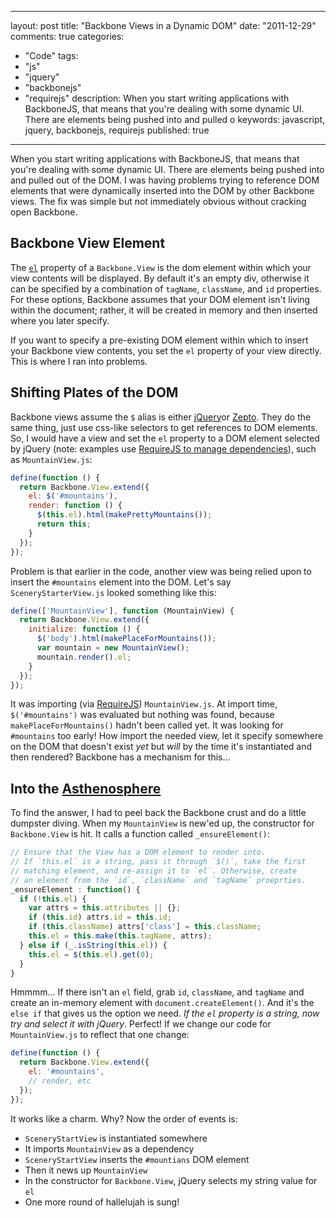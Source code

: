 
---
layout: post
title: "Backbone Views in a Dynamic DOM"
date: "2011-12-29"
comments: true
categories:
  - "Code"
tags:
  - "js"
  - "jquery"
  - "backbonejs"
  - "requirejs"
description: When you start writing applications with BackboneJS, that means that you're dealing with some dynamic UI.  There are elements being pushed into and pulled o
keywords: javascript, jquery, backbonejs, requirejs
published: true
---

When you start writing applications with BackboneJS, that means that you're dealing with some dynamic UI.  There are elements being pushed into and pulled out of the DOM.  I was having problems trying to reference DOM elements that were dynamically inserted into the DOM by other Backbone views.  The fix was simple but not immediately obvious without cracking open Backbone.
<!--more-->

Backbone View Element
---------------------

The [`el`](http://documentcloud.github.com/backbone/#View-el) property of a `Backbone.View` is the dom element within which your view contents will be displayed.  By default it's an empty div, otherwise it can be specified by a combination of `tagName`, `className`, and `id` properties.  For these options, Backbone assumes that your DOM element isn't living within the document; rather, it will be created in memory and then inserted where you later specify.

If you want to specify a pre-existing DOM element within which to insert your Backbone view contents, you set the `el` property of your view directly.  This is where I ran into problems.

Shifting Plates of the DOM
--------------------------

Backbone views assume the `$` alias is either [jQuery](http://docs.jquery.com/Main_Page)or [Zepto](http://zeptojs.com/).  They do the same thing, just use css-like selectors to get references to DOM elements.  So, I would have a view and set the `el` property to a DOM element selected by jQuery (note: examples use [RequireJS to manage dependencies](http://requirejs.org/docs/whyamd.html)), such as `MountainView.js`:

```javascript
define(function () {
  return Backbone.View.extend({
    el: $('#mountains'),
    render: function () {
      $(this.el).html(makePrettyMountains());
      return this;
    }
  });      
});
```

Problem is that earlier in the code, another view was being relied upon to insert the `#mountains` element into the DOM.  Let's say `SceneryStarterView.js` looked something like this:

```javascript
define(['MountainView'], function (MountainView) {
  return Backbone.View.extend({
    initialize: function () {
      $('body').html(makePlaceForMountains());
      var mountain = new MountainView();
      mountain.render().el;
    }
  });
});
```

It was importing (via [RequireJS](http://requirejs.org/docs/whyamd.html)) `MountainView.js`.  At import time, `$('#mountains')` was evaluated but nothing was found, because `makePlaceForMountains()` hadn't been called yet.  It was looking for `#mountains` too early!  How import the needed view, let it specify somewhere on the DOM that doesn't exist *yet* but *will* by the time it's instantiated and then rendered?  Backbone has a mechanism for this...

Into the [Asthenosphere](http://en.wikipedia.org/wiki/Asthenosphere)
--------------------------------------------------------------------

To find the answer, I had to peel back the Backbone crust and do a little dumpster diving.  When my `MountainView` is new'ed up, the constructor for `Backbone.View` is hit.  It calls a function called `_ensureElement()`:

```javascript
// Ensure that the View has a DOM element to render into.
// If `this.el` is a string, pass it through `$()`, take the first
// matching element, and re-assign it to `el`. Otherwise, create
// an element from the `id`, `className` and `tagName` proeprties.
_ensureElement : function() {
  if (!this.el) {
    var attrs = this.attributes || {};
    if (this.id) attrs.id = this.id;
    if (this.className) attrs['class'] = this.className;
    this.el = this.make(this.tagName, attrs);
  } else if (_.isString(this.el)) {
    this.el = $(this.el).get(0);
  }
}
```

Hmmmm...  If there isn't an `el` field, grab `id`, `className`, and `tagName` and create an in-memory element with `document.createElement()`.  And it's the `else if` that gives us the option we need.  *If the `el` property is a string, _now_ try and select it with jQuery*.  Perfect!  If we change our code for `MountainView.js` to reflect that one change:

```javascript
define(function () {
  return Backbone.View.extend({
    el: '#mountains',
    // render, etc
  });      
});
```

It works like a charm.  Why?  Now the order of events is:  

- `SceneryStartView` is instantiated somewhere
- It imports `MountainView` as a dependency
- `SceneryStartView` inserts the `#mountians` DOM element
- Then it news up `MountainView`
- In the constructor for `Backbone.View`, jQuery selects my string value for `el`
- One more round of hallelujah is sung!

  
